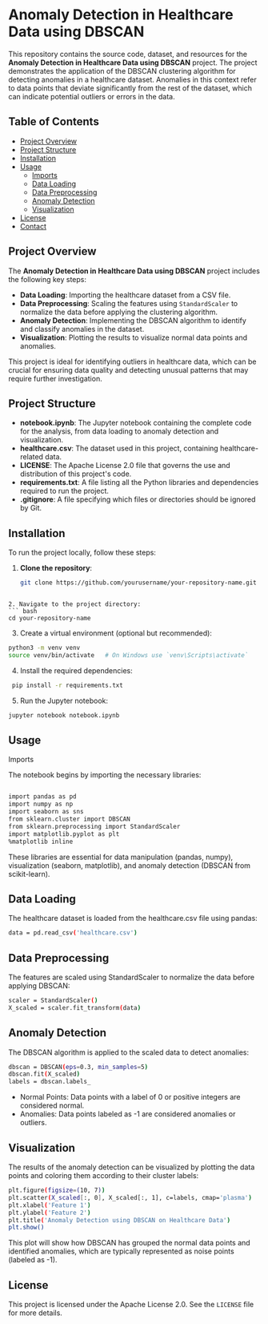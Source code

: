 # Anomaly Detection in Healthcare Data using DBSCAN

This repository contains the source code, dataset, and resources for the **Anomaly Detection in Healthcare Data using DBSCAN** project. The project demonstrates the application of the DBSCAN clustering algorithm for detecting anomalies in a healthcare dataset. Anomalies in this context refer to data points that deviate significantly from the rest of the dataset, which can indicate potential outliers or errors in the data.

## Table of Contents

- [Project Overview](#project-overview)
- [Project Structure](#project-structure)
- [Installation](#installation)
- [Usage](#usage)
  - [Imports](#imports)
  - [Data Loading](#data-loading)
  - [Data Preprocessing](#data-preprocessing)
  - [Anomaly Detection](#anomaly-detection)
  - [Visualization](#visualization)
- [License](#license)
- [Contact](#contact)

## Project Overview

The **Anomaly Detection in Healthcare Data using DBSCAN** project includes the following key steps:

- **Data Loading**: Importing the healthcare dataset from a CSV file.
- **Data Preprocessing**: Scaling the features using `StandardScaler` to normalize the data before applying the clustering algorithm.
- **Anomaly Detection**: Implementing the DBSCAN algorithm to identify and classify anomalies in the dataset.
- **Visualization**: Plotting the results to visualize normal data points and anomalies.

This project is ideal for identifying outliers in healthcare data, which can be crucial for ensuring data quality and detecting unusual patterns that may require further investigation.

## Project Structure

- **notebook.ipynb**: The Jupyter notebook containing the complete code for the analysis, from data loading to anomaly detection and visualization.
- **healthcare.csv**: The dataset used in this project, containing healthcare-related data.
- **LICENSE**: The Apache License 2.0 file that governs the use and distribution of this project's code.
- **requirements.txt**: A file listing all the Python libraries and dependencies required to run the project.
- **.gitignore**: A file specifying which files or directories should be ignored by Git.

## Installation

To run the project locally, follow these steps:

1. **Clone the repository**:
   ```bash
   git clone https://github.com/yourusername/your-repository-name.git
```

2. Navigate to the project directory:
``` bash
cd your-repository-name
```

3. Create a virtual environment (optional but recommended):

``` bash
python3 -m venv venv
source venv/bin/activate   # On Windows use `venv\Scripts\activate`
```

4. Install the required dependencies:
``` bash
 pip install -r requirements.txt
```

5. Run the Jupyter notebook:

``` bash
jupyter notebook notebook.ipynb

```
## Usage

Imports

The notebook begins by importing the necessary libraries:

``` bash

import pandas as pd
import numpy as np
import seaborn as sns
from sklearn.cluster import DBSCAN
from sklearn.preprocessing import StandardScaler
import matplotlib.pyplot as plt
%matplotlib inline

```

These libraries are essential for data manipulation (pandas, numpy), visualization (seaborn, matplotlib), and anomaly detection (DBSCAN from scikit-learn).

## Data Loading
The healthcare dataset is loaded from the healthcare.csv file using pandas:

``` bash
data = pd.read_csv('healthcare.csv')
```

## Data Preprocessing
The features are scaled using StandardScaler to normalize the data before applying DBSCAN:

``` bash
scaler = StandardScaler()
X_scaled = scaler.fit_transform(data)
```

## Anomaly Detection
The DBSCAN algorithm is applied to the scaled data to detect anomalies:

``` bash
dbscan = DBSCAN(eps=0.3, min_samples=5)
dbscan.fit(X_scaled)
labels = dbscan.labels_
```

- Normal Points: Data points with a label of 0 or positive integers are considered normal.
- Anomalies: Data points labeled as -1 are considered anomalies or outliers.

## Visualization
The results of the anomaly detection can be visualized by plotting the data points and coloring them according to their cluster labels:

``` bash
plt.figure(figsize=(10, 7))
plt.scatter(X_scaled[:, 0], X_scaled[:, 1], c=labels, cmap='plasma')
plt.xlabel('Feature 1')
plt.ylabel('Feature 2')
plt.title('Anomaly Detection using DBSCAN on Healthcare Data')
plt.show()

```

This plot will show how DBSCAN has grouped the normal data points and identified anomalies, which are typically represented as noise points (labeled as -1).

## License
This project is licensed under the Apache License 2.0. See the `LICENSE` file for more details.
